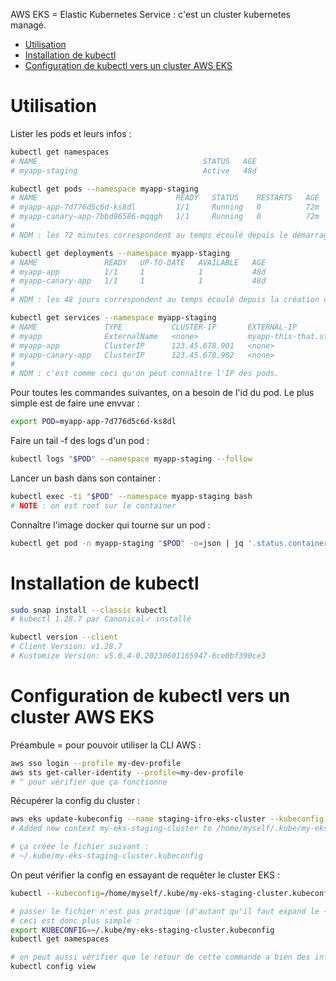 AWS EKS = Elastic Kubernetes Service : c'est un cluster kubernetes managé.

- [Utilisation](#utilisation)
- [Installation de kubectl](#installation-de-kubectl)
- [Configuration de kubectl vers un cluster AWS EKS](#configuration-de-kubectl-vers-un-cluster-aws-eks)


# Utilisation

Lister les pods et leurs infos :

```sh
kubectl get namespaces
# NAME                                     STATUS   AGE
# myapp-staging                            Active   48d

kubectl get pods --namespace myapp-staging
# NAME                               READY   STATUS    RESTARTS   AGE
# myapp-app-7d776d5c6d-ks8dl         1/1     Running   0          72m
# myapp-canary-app-7bbd86586-mqqgh   1/1     Running   0          72m
#
# NDM : les 72 minutes correspondent au temps écoulé depuis le démarrage du pod.

kubectl get deployments --namespace myapp-staging
# NAME               READY   UP-TO-DATE   AVAILABLE   AGE
# myapp-app          1/1     1            1           48d
# myapp-canary-app   1/1     1            1           48d
#
# NDM : les 48 jours correspondent au temps écoulé depuis la création de l'infra.

kubectl get services --namespace myapp-staging
# NAME               TYPE           CLUSTER-IP       EXTERNAL-IP                     PORT(S)   AGE
# myapp              ExternalName   <none>           myapp-this-that.staging.local   80/TCP    48d
# myapp-app          ClusterIP      123.45.678.901   <none>                          80/TCP    48d
# myapp-canary-app   ClusterIP      123.45.678.902   <none>                          80/TCP    48d
#
# NDM : c'est comme ceci qu'on peut connaître l'IP des pods.
```

Pour toutes les commandes suivantes, on a besoin de l'id du pod. Le plus simple est de faire une envvar :

```sh
export POD=myapp-app-7d776d5c6d-ks8dl
```

Faire un tail -f des logs d'un pod :

```sh
kubectl logs "$POD" --namespace myapp-staging --follow
```

Lancer un bash dans son container :

```sh
kubectl exec -ti "$POD" --namespace myapp-staging bash
# NOTE : on est root sur le container
```

Connaître l'image docker qui tourne sur un pod :

```sh
kubectl get pod -n myapp-staging "$POD" -o=json | jq '.status.containerStatuses'
```


# Installation de kubectl

```sh
sudo snap install --classic kubectl
# kubectl 1.28.7 par Canonical✓ installé

kubectl version --client
# Client Version: v1.28.7
# Kustomize Version: v5.0.4-0.20230601165947-6ce0bf390ce3
```

# Configuration de kubectl vers un cluster AWS EKS

Préambule = pour pouvoir utiliser la CLI AWS :

```sh
aws sso login --profile my-dev-profile
aws sts get-caller-identity --profile=my-dev-profile
# ^ pour vérifier que ça fonctionne
```

Récupérer la config du cluster :

```sh
aws eks update-kubeconfig --name staging-ifro-eks-cluster --kubeconfig ~/.kube/my-eks-staging-cluster.kubeconfig --region eu-west-3 --alias my-eks-staging-cluster --profile my-dev-profile
# Added new context my-eks-staging-cluster to /home/myself/.kube/my-eks-staging-cluster.kubeconfig

# ça créée le fichier suivant :
# ~/.kube/my-eks-staging-cluster.kubeconfig
```

On peut vérifier la config en essayant de requêter le cluster EKS :

```sh
kubectl --kubeconfig=/home/myself/.kube/my-eks-staging-cluster.kubeconfig get namespaces

# passer le fichier n'est pas pratique (d'autant qu'il faut expand le ~ soi-même)...
# ceci est donc plus simple :
export KUBECONFIG=~/.kube/my-eks-staging-cluster.kubeconfig
kubectl get namespaces

# on peut aussi vérifier que le retour de cette commande a bien des infos pertinentes :
kubectl config view
```
